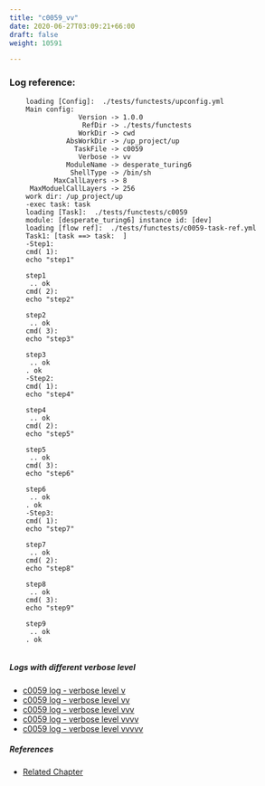 ```yaml
---
title: "c0059_vv"
date: 2020-06-27T03:09:21+66:00
draft: false
weight: 10591

---
```


### Log reference: <no value>

```
    loading [Config]:  ./tests/functests/upconfig.yml
    Main config:
                 Version -> 1.0.0
                  RefDir -> ./tests/functests
                 WorkDir -> cwd
              AbsWorkDir -> /up_project/up
                TaskFile -> c0059
                 Verbose -> vv
              ModuleName -> desperate_turing6
               ShellType -> /bin/sh
           MaxCallLayers -> 8
     MaxModuelCallLayers -> 256
    work dir: /up_project/up
    -exec task: task
    loading [Task]:  ./tests/functests/c0059
    module: [desperate_turing6] instance id: [dev]
    loading [flow ref]:  ./tests/functests/c0059-task-ref.yml
    Task1: [task ==> task:  ]
    -Step1:
    cmd( 1):
    echo "step1"
    
    step1
     .. ok
    cmd( 2):
    echo "step2"
    
    step2
     .. ok
    cmd( 3):
    echo "step3"
    
    step3
     .. ok
    . ok
    -Step2:
    cmd( 1):
    echo "step4"
    
    step4
     .. ok
    cmd( 2):
    echo "step5"
    
    step5
     .. ok
    cmd( 3):
    echo "step6"
    
    step6
     .. ok
    . ok
    -Step3:
    cmd( 1):
    echo "step7"
    
    step7
     .. ok
    cmd( 2):
    echo "step8"
    
    step8
     .. ok
    cmd( 3):
    echo "step9"
    
    step9
     .. ok
    . ok
    
```

##### Logs with different verbose level
* [c0059 log - verbose level v](../../logs/c0059_v)
* [c0059 log - verbose level vv](../../logs/c0059_vv)
* [c0059 log - verbose level vvv](../../logs/c0059_vvv)
* [c0059 log - verbose level vvvv](../../logs/c0059_vvvv)
* [c0059 log - verbose level vvvvv](../../logs/c0059_vvvvv)

##### References
* [Related Chapter](../../organization/c0059)
